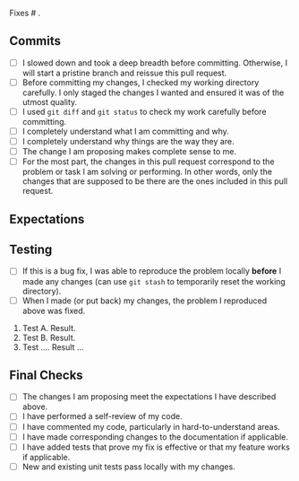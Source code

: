 Fixes # .

## Commits

- [ ] I slowed down and took a deep breadth before committing. Otherwise, I will start a pristine branch and reissue this pull request.
- [ ] Before committing my changes, I checked my working directory carefully. I only staged the changes I wanted and ensured it was of the utmost quality.
- [ ] I used `git diff` and `git status` to check my work carefully before committing.
- [ ] I completely understand what I am committing and why.
- [ ] I completely understand why things are the way they are.
- [ ] The change I am proposing makes complete sense to me.
- [ ] For the most part, the changes in this pull request correspond to the problem or task I am solving or performing. In other words, only the changes that are supposed to be there are the ones included in this pull request.

## Expectations

<!-- Describe the expectations for this pull request. Examples:

- "Instead of using version 9.3.1, we should now be using 9.3.2."
- "New should see modified and new JARs. No JARs should be deleted." -->

## Testing

- [ ] If this is a bug fix, I was able to reproduce the problem locally **before** I made any changes (can use `git stash` to temporarily reset the working directory).
- [ ] When I made (or put back) my changes, the problem I reproduced above was fixed.

<!-- Please describe the tests that you ran (locally) to verify your changes. Provide instructions so we can reproduce. Please also list any relevant details for your test configuration. -->

1. Test A. Result.
1. Test B. Result.
1. Test .... Result ...

## Final Checks

- [ ] The changes I am proposing meet the expectations I have described above.
- [ ] I have performed a self-review of my code.
- [ ] I have commented my code, particularly in hard-to-understand areas.
- [ ] I have made corresponding changes to the documentation if applicable.
- [ ] I have added tests that prove my fix is effective or that my feature works if applicable.
- [ ] New and existing unit tests pass locally with my changes.
